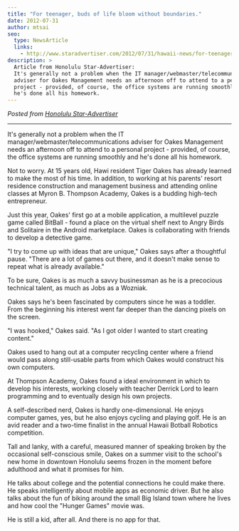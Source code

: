 ```yaml
---
title: "For teenager, buds of life bloom without boundaries."
date: 2012-07-31
author: mtsai
seo:
  type: NewsArticle
  links:
    - http://www.staradvertiser.com/2012/07/31/hawaii-news/for-teenager-buds-of-life-bloom-without-boundaries/
description: >
  Article from Honolulu Star-Advertiser:
  It's generally not a problem when the IT manager/webmaster/telecommunications
  adviser for Oakes Management needs an afternoon off to attend to a personal
  project - provided, of course, the office systems are running smoothly and
  he's done all his homework.
---
```


_Posted from [Honolulu Star-Advertiser](http://www.staradvertiser.com/2012/07/31/hawaii-news/for-teenager-buds-of-life-bloom-without-boundaries/)_

---

It's generally not a problem when the IT manager/webmaster/telecommunications
adviser for Oakes Management needs an afternoon off to attend to a personal
project - provided, of course, the office systems are running smoothly and
he's done all his homework.

Not to worry. At 15 years old, Hawi resident Tiger Oakes has already learned
to make the most of his time. In addition, to working at his parents' resort
residence construction and management business and attending online classes at
Myron B. Thompson Academy, Oakes is a budding high-tech entrepreneur.

Just this year, Oakes' first go at a mobile application,
a multilevel puzzle game called BitBall - found a place on the virtual shelf next
to Angry Birds and Solitaire in the Android marketplace. Oakes is collaborating
with friends to develop a detective game.

"I try to come up with ideas that are unique," Oakes says after a thoughtful pause.
"There are a lot of games out there, and it doesn't make sense to repeat what is
already available."

To be sure, Oakes is as much a savvy businessman as he is a precocious technical
talent, as much as Jobs as a Wozniak.

Oakes says he's been fascinated by computers since he was a toddler.
From the beginning his interest went far deeper than the dancing pixels on the
screen.

"I was hooked," Oakes said. "As I got older I wanted to start creating content."

Oakes used to hang out at a computer recycling center where a friend would
pass along still-usable parts from which Oakes would construct his own computers.

At Thompson Academy, Oakes found a ideal environment in which to develop his
interests, working closely with teacher Derrick Lord to learn programming and
to eventually design his own projects.

A self-described nerd, Oakes is hardly one-dimensional. He enjoys computer games,
yes, but he also enjoys cycling and playing golf. He is an avid reader and a
two-time finalist in the annual Hawaii Botball Robotics competition.

Tall and lanky, with a careful, measured manner of speaking broken by the
occasional self-conscious smile, Oakes on a summer visit to the school's new
home in downtown Honolulu seems frozen in the moment before adulthood and what
it promises for him.

He talks about college and the potential connections he could make there.
He speaks intelligently about mobile apps as economic driver. But he also talks
about the fun of biking around the small Big Island town where he lives and how
cool the "Hunger Games" movie was.

He is still a kid, after all. And there is no app for that.

